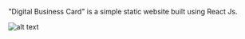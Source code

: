 "Digital Business Card" is a simple static website built using
React Js.

![alt text](https://github.com/nepali-rakshya/Digital_Business_Card_ReactJs/blob/master/src/img/screenshot.PNG?raw=true)
